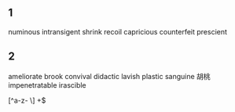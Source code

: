 ## 1
numinous
intransigent
shrink
recoil
capricious
counterfeit
prescient

## 2
ameliorate
brook
convival
didactic
lavish
plastic
sanguine 胡桃
impenetratable
irascible


[^a-z- \\]
 +$